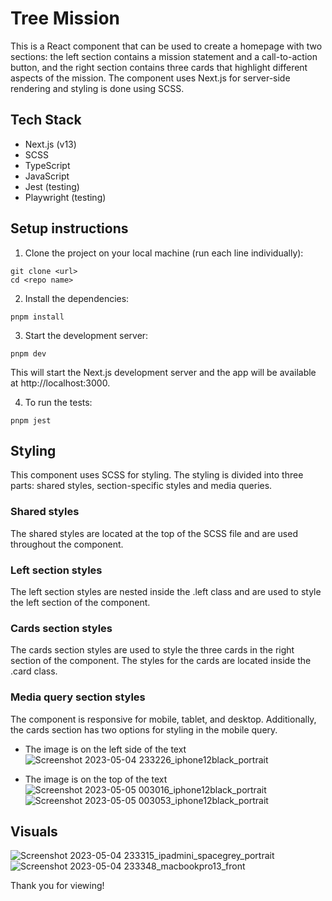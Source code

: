 # Tree Mission

This is a React component that can be used to create a homepage with two sections: the left section contains a mission statement and a call-to-action button, and the right section contains three cards that highlight different aspects of the mission. The component uses Next.js for server-side rendering and styling is done using SCSS.

## Tech Stack

- Next.js (v13)
- SCSS
- TypeScript
- JavaScript
- Jest (testing)
- Playwright (testing)

## Setup instructions

1. Clone the project on your local machine (run each line individually):

```
git clone <url>
cd <repo name>
```

2. Install the dependencies:

```
pnpm install
```

3. Start the development server:

```
pnpm dev
```

This will start the Next.js development server and the app will be available at http://localhost:3000.

4. To run the tests:

```
pnpm jest
```

## Styling

This component uses SCSS for styling. The styling is divided into three parts: shared styles, section-specific styles and media queries.

### Shared styles

The shared styles are located at the top of the SCSS file and are used throughout the component.

### Left section styles

The left section styles are nested inside the .left class and are used to style the left section of the component.

### Cards section styles

The cards section styles are used to style the three cards in the right section of the component. The styles for the cards are located inside the .card class.

### Media query section styles

The component is responsive for mobile, tablet, and desktop. Additionally, the cards section has two options for styling in the mobile query.

- The image is on the left side of the text
  ![Screenshot 2023-05-04 233226_iphone12black_portrait](https://user-images.githubusercontent.com/116379561/236417996-ec2d4175-1aee-41c1-b8a2-443efdfbe7ed.png)

- The image is on the top of the text
  ![Screenshot 2023-05-05 003016_iphone12black_portrait](https://user-images.githubusercontent.com/116379561/236348222-28a22869-0bd2-471b-8248-79692d82ec25.png)
  ![Screenshot 2023-05-05 003053_iphone12black_portrait](https://user-images.githubusercontent.com/116379561/236348243-760ecfa9-c4cc-40f3-a644-20ad72569ffc.png)

## Visuals

![Screenshot 2023-05-04 233315_ipadmini_spacegrey_portrait](https://user-images.githubusercontent.com/116379561/236337956-5893cc71-f2dd-4ef5-9706-de928a309b43.png)
![Screenshot 2023-05-04 233348_macbookpro13_front](https://user-images.githubusercontent.com/116379561/236338117-0fde7972-a46c-4c8b-832b-ae47f158cc93.png)

Thank you for viewing!
